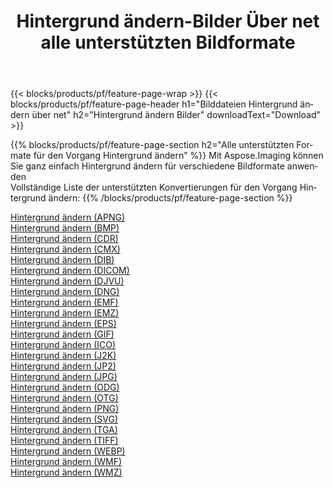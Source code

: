 ﻿---
title: Hintergrund ändern-Bilder Über net alle unterstützten Bildformate 
weight: 3920
url: /de/net/change-background 
lang: de
langdirlevel: 2
locales: zh-hans,ja,it,ru,de,es,fr,nl,id,lt,pl,pt,vi,tr,ko,zh-hant,ar,hi,th,sv,cs,uk,he
description: Mit Aspose.Imaging können Sie ganz einfach Hintergrund ändern Bilder über net
---

{{< blocks/products/pf/feature-page-wrap >}}
{{< blocks/products/pf/feature-page-header h1="Bilddateien Hintergrund ändern über net" h2="Hintergrund ändern Bilder" downloadText="Download" >}}


{{% blocks/products/pf/feature-page-section  h2="Alle unterstützten Formate für den Vorgang Hintergrund ändern" %}}
Mit Aspose.Imaging können Sie ganz einfach Hintergrund ändern für verschiedene Bildformate anwenden
<br/>
Vollständige Liste der unterstützten Konvertierungen für den Vorgang Hintergrund ändern:
{{% /blocks/products/pf/feature-page-section %}}
<div class="container-fluid productfamilypage bg-gray">
    <div class="convertypes bg-gray agp-content section">
        <div class="container">
		<div class="row other-converters">
		    <div class='col-md-2 other-converter remove-lp remove-rp'><a href="/imaging/de/net/change-background/apng" >Hintergrund ändern (APNG)</a></div><div class='col-md-2 other-converter remove-lp remove-rp'><a href="/imaging/de/net/change-background/bmp" >Hintergrund ändern (BMP)</a></div><div class='col-md-2 other-converter remove-lp remove-rp'><a href="/imaging/de/net/change-background/cdr" >Hintergrund ändern (CDR)</a></div><div class='col-md-2 other-converter remove-lp remove-rp'><a href="/imaging/de/net/change-background/cmx" >Hintergrund ändern (CMX)</a></div><div class='col-md-2 other-converter remove-lp remove-rp'><a href="/imaging/de/net/change-background/dib" >Hintergrund ändern (DIB)</a></div><div class='col-md-2 other-converter remove-lp remove-rp'><a href="/imaging/de/net/change-background/dicom" >Hintergrund ändern (DICOM)</a></div><div class='col-md-2 other-converter remove-lp remove-rp'><a href="/imaging/de/net/change-background/djvu" >Hintergrund ändern (DJVU)</a></div><div class='col-md-2 other-converter remove-lp remove-rp'><a href="/imaging/de/net/change-background/dng" >Hintergrund ändern (DNG)</a></div><div class='col-md-2 other-converter remove-lp remove-rp'><a href="/imaging/de/net/change-background/emf" >Hintergrund ändern (EMF)</a></div><div class='col-md-2 other-converter remove-lp remove-rp'><a href="/imaging/de/net/change-background/emz" >Hintergrund ändern (EMZ)</a></div><div class='col-md-2 other-converter remove-lp remove-rp'><a href="/imaging/de/net/change-background/eps" >Hintergrund ändern (EPS)</a></div><div class='col-md-2 other-converter remove-lp remove-rp'><a href="/imaging/de/net/change-background/gif" >Hintergrund ändern (GIF)</a></div><div class='col-md-2 other-converter remove-lp remove-rp'><a href="/imaging/de/net/change-background/ico" >Hintergrund ändern (ICO)</a></div><div class='col-md-2 other-converter remove-lp remove-rp'><a href="/imaging/de/net/change-background/j2k" >Hintergrund ändern (J2K)</a></div><div class='col-md-2 other-converter remove-lp remove-rp'><a href="/imaging/de/net/change-background/jp2" >Hintergrund ändern (JP2)</a></div><div class='col-md-2 other-converter remove-lp remove-rp'><a href="/imaging/de/net/change-background/jpg" >Hintergrund ändern (JPG)</a></div><div class='col-md-2 other-converter remove-lp remove-rp'><a href="/imaging/de/net/change-background/odg" >Hintergrund ändern (ODG)</a></div><div class='col-md-2 other-converter remove-lp remove-rp'><a href="/imaging/de/net/change-background/otg" >Hintergrund ändern (OTG)</a></div><div class='col-md-2 other-converter remove-lp remove-rp'><a href="/imaging/de/net/change-background/png" >Hintergrund ändern (PNG)</a></div><div class='col-md-2 other-converter remove-lp remove-rp'><a href="/imaging/de/net/change-background/svg" >Hintergrund ändern (SVG)</a></div><div class='col-md-2 other-converter remove-lp remove-rp'><a href="/imaging/de/net/change-background/tga" >Hintergrund ändern (TGA)</a></div><div class='col-md-2 other-converter remove-lp remove-rp'><a href="/imaging/de/net/change-background/tiff" >Hintergrund ändern (TIFF)</a></div><div class='col-md-2 other-converter remove-lp remove-rp'><a href="/imaging/de/net/change-background/webp" >Hintergrund ändern (WEBP)</a></div><div class='col-md-2 other-converter remove-lp remove-rp'><a href="/imaging/de/net/change-background/wmf" >Hintergrund ändern (WMF)</a></div><div class='col-md-2 other-converter remove-lp remove-rp'><a href="/imaging/de/net/change-background/wmz" >Hintergrund ändern (WMZ)</a></div>
                </div>
        </div>
    </div>
</div>
<br/>
